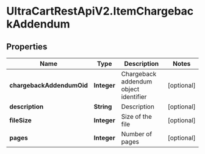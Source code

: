 # UltraCartRestApiV2.ItemChargebackAddendum

## Properties
Name | Type | Description | Notes
------------ | ------------- | ------------- | -------------
**chargebackAddendumOid** | **Integer** | Chargeback addendum object identifier | [optional] 
**description** | **String** | Description | [optional] 
**fileSize** | **Integer** | Size of the file | [optional] 
**pages** | **Integer** | Number of pages | [optional] 


